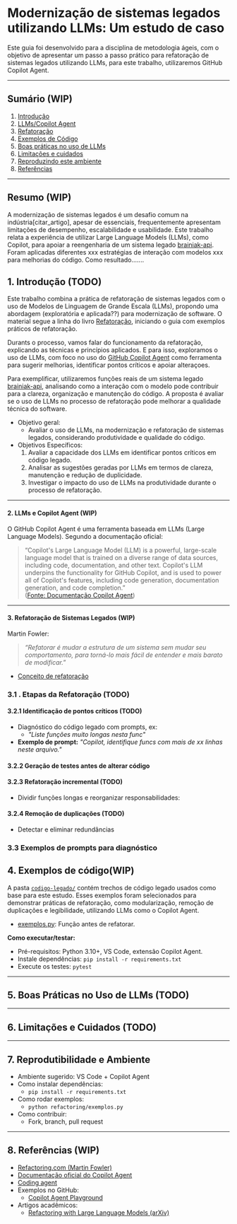 # Modernização de sistemas legados utilizando LLMs: Um estudo de caso

Este guia foi desenvolvido para a disciplina de metodologia ágeis, com o objetivo de apresentar um passo a passo prático para refatoração de sistemas legados utilizando LLMs, para este trabalho, utilizaremos GitHub Copilot Agent.

---

## Sumário (WIP)

1. [Introdução](#1-introdução)
2. [LLMs/Copilot Agent](#2-conhecendo-o-copilot-agent)
3. [Refatoração](#3-etapas-práticas-da-refatoração)
4. [Exemplos de Código](#4-exemplos-de-código)
5. [Boas práticas no uso de LLMs](#5-boas-práticas-no-uso-de-llms)
6. [Limitações e cuidados](#6-limitações-e-cuidados)
7. [Reproduzindo este ambiente](#7-reprodutibilidade-e-ambiente)
8. [Referências](#8-Referências)

---

## Resumo (WIP)

A modernização de sistemas legados é um desafio comum na indústria[citar_artigo], apesar de essenciais, frequentemente apresentam limitações de desempenho, escalabilidade e usabilidade. Este trabalho relata a experiência de utilizar Large Language Models (LLMs), como Copilot, para apoiar a reengenharia de um sistema legado [brainiak-api](https://github.com/bmentges/brainiak_api). Foram aplicadas diferentes xxx estratégias de interação com modelos xxx para melhorias do código. Como resultado.......

## 1. Introdução (TODO)

Este trabalho combina a prática de refatoração de sistemas legados com o uso de Modelos de Linguagem de Grande Escala (LLMs), propondo uma abordagem (exploratória e aplicada??) para modernização de software. O material segue a linha do livro [Refatoração](<(https://refactoring.com/)>), iniciando o guia com exemplos práticos de refatoração.

Durants o processo, vamos falar do funcionamento da refatoração, explicando as técnicas e princípios aplicados. E para isso, exploramos o uso de LLMs, com foco no uso do [GitHub Copilot Agent](https://docs.github.com/en/copilot/building-copilot-extensions/building-a-copilot-agent-for-your-copilot-extension/using-copilots-llm-for-your-agent) como ferramenta para sugerir melhorias, identificar pontos críticos e apoiar alteraçoes.

Para exemplificar, utilizaremos funções reais de um sistema legado [brainiak-api](https://github.com/bmentges/brainiak_api), analisando como a interação com o modelo pode contribuir para a clareza, organização e manutenção do código. A proposta é avaliar se o uso de LLMs no processo de refatoração pode melhorar a qualidade técnica do software.

- Objetivo geral:
  - Avaliar o uso de LLMs, na modernização e refatoração de sistemas legados, considerando produtividade e qualidade do código.
- Objetivos Específicos:
  1.  Avaliar a capacidade dos LLMs em identificar pontos críticos em código legado.
  2.  Analisar as sugestões geradas por LLMs em termos de clareza, manutenção e redução de duplicidade.
  3.  Investigar o impacto do uso de LLMs na produtividade durante o processo de refatoração.

---

#### 2. LLMs e Copilot Agent (WIP)

O GitHub Copilot Agent é uma ferramenta baseada em LLMs (Large Language Models). Segundo a documentação oficial:

> “Copilot's Large Language Model (LLM) is a powerful, large-scale language model that is trained on a diverse range of data sources, including code, documentation, and other text. Copilot's LLM underpins the functionality for GitHub Copilot, and is used to power all of Copilot's features, including code generation, documentation generation, and code completion.”  
> ([Fonte: Documentação Copilot Agent](https://docs.github.com/en/copilot/building-copilot-extensions/building-a-copilot-agent-for-your-copilot-extension/using-copilots-llm-for-your-agent))

---

#### 3. Refatoração de Sistemas Legados (WIP)

Martin Fowler:

> _“Refatorar é mudar a estrutura de um sistema sem mudar seu comportamento, para torná-lo mais fácil de entender e mais barato de modificar.”_

- [Conceito de refatoração](1-conceito-refatoracao.md)

### 3.1 . Etapas da Refatoração (TODO)

#### 3.2.1 Identificação de pontos críticos (TODO)

- Diagnóstico do código legado com prompts, ex:
  - _"Liste funções muito longas nesta func"_
- **Exemplo de prompt:** _"Copilot, identifique funcs com mais de xx linhas neste arquivo."_

#### 3.2.2 Geração de testes antes de alterar código

#### 3.2.3 Refatoração incremental (TODO)

- Dividir funções longas e reorganizar responsabilidades:

#### 3.2.4 Remoção de duplicações (TODO)

- Detectar e eliminar redundâncias

### 3.3 Exemplos de prompts para diagnóstico

## 4. Exemplos de código(WIP)

A pasta [`codigo-legado/`](./codigo-legado) contém trechos de código legado usados como base para este estudo.
Esses exemplos foram selecionados para demonstrar práticas de refatoração, como modularização, remoção de duplicações e legibilidade, utilizando LLMs como o Copilot Agent.

- [exemplos.py](https://github.com/derliaparecida/refact-agile/blob/main/docs/codigo-legado/exemplos.py): Função antes de refatorar.

**Como executar/testar:**

- Pré-requisitos: Python 3.10+, VS Code, extensão Copilot Agent.
- Instale dependências: `pip install -r requirements.txt`
- Execute os testes: `pytest`

---

## 5. Boas Práticas no Uso de LLMs (TODO)

---

## 6. Limitações e Cuidados (TODO)

---

## 7. Reprodutibilidade e Ambiente

- Ambiente sugerido: VS Code + Copilot Agent
- Como instalar dependências:
  - `pip install -r requirements.txt`
- Como rodar exemplos:
  - `python refactoring/exemplos.py`
- Como contribuir:
  - Fork, branch, pull request

---

## 8. Referências (WIP)

- [Refactoring.com (Martin Fowler)](https://refactoring.com/)
- [Documentação oficial do Copilot Agent](https://docs.github.com/en/copilot)
- [Coding agent](https://github.blog/news-insights/product-news/github-copilot-meet-the-new-coding-agent/)
- Exemplos no GitHub:
  - [Copilot Agent Playground](https://github.com/github/copilot-agent)
- Artigos acadêmicos:
  - [Refactoring with Large Language Models (arXiv)](https://arxiv.org/abs/2305.00000)
